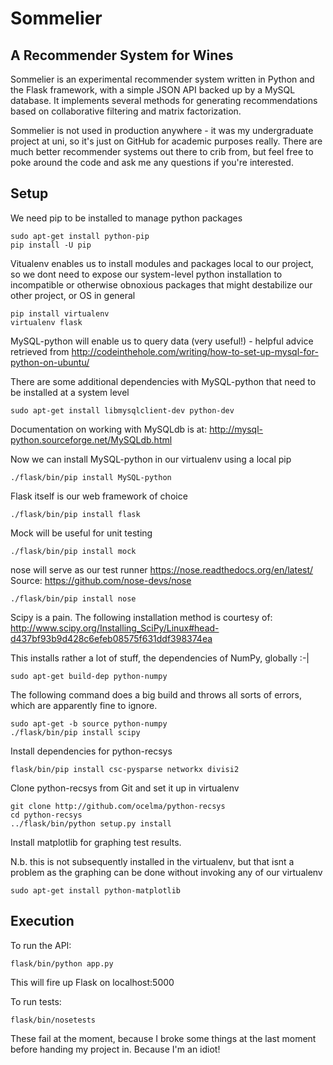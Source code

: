 Sommelier
=========

A Recommender System for Wines
------------------------------

Sommelier is an experimental recommender system written in Python and the Flask framework, with a simple JSON API backed up
by a MySQL database. It implements several methods for generating recommendations based on collaborative filtering and 
matrix factorization.

Sommelier is not used in production anywhere - it was my undergraduate project at uni, so it's just on GitHub for academic
purposes really. There are much better recommender systems out there to crib from, but feel free to poke around the code
and ask me any questions if you're interested.


Setup
-----

We need pip to be installed to manage python packages

    sudo apt-get install python-pip
    pip install -U pip

Vitualenv enables us to install modules and packages local to our
project, so we dont need to expose our system-level python
installation to incompatible or otherwise obnoxious packages
that might destabilize our other project, or OS in general

    pip install virtualenv
    virtualenv flask

MySQL-python will enable us to query data (very useful!) - helpful advice retrieved from http://codeinthehole.com/writing/how-to-set-up-mysql-for-python-on-ubuntu/

There are some additional dependencies with MySQL-python that need to be installed at a system level

    sudo apt-get install libmysqlclient-dev python-dev

Documentation on working with MySQLdb is at: http://mysql-python.sourceforge.net/MySQLdb.html

Now we can install MySQL-python in our virtualenv using a local pip

    ./flask/bin/pip install MySQL-python

Flask itself is our web framework of choice

    ./flask/bin/pip install flask

Mock will be useful for unit testing

    ./flask/bin/pip install mock

nose will serve as our test runner
https://nose.readthedocs.org/en/latest/ Source: https://github.com/nose-devs/nose

    ./flask/bin/pip install nose

Scipy is a pain. The following installation method is courtesy of: http://www.scipy.org/Installing_SciPy/Linux#head-d437bf93b9d428c6efeb08575f631ddf398374ea

This installs rather a lot of stuff, the dependencies of NumPy, globally :-|

    sudo apt-get build-dep python-numpy 

The following command does a big build and throws all sorts of errors, which are apparently fine to ignore.

    sudo apt-get -b source python-numpy 
    ./flask/bin/pip install scipy 

Install dependencies for python-recsys

    flask/bin/pip install csc-pysparse networkx divisi2

Clone python-recsys from Git and set it up in virtualenv

    git clone http://github.com/ocelma/python-recsys
    cd python-recsys
    ../flask/bin/python setup.py install

Install matplotlib for graphing test results.

N.b. this is not subsequently installed in the virtualenv, but
that isnt a problem as the graphing can be done without
invoking any of our virtualenv

    sudo apt-get install python-matplotlib


Execution
---------

To run the API:

    flask/bin/python app.py
    
This will fire up Flask on localhost:5000

To run tests:

    flask/bin/nosetests

These fail at the moment, because I broke some things at the last moment before handing my project in. Because I'm an idiot!

